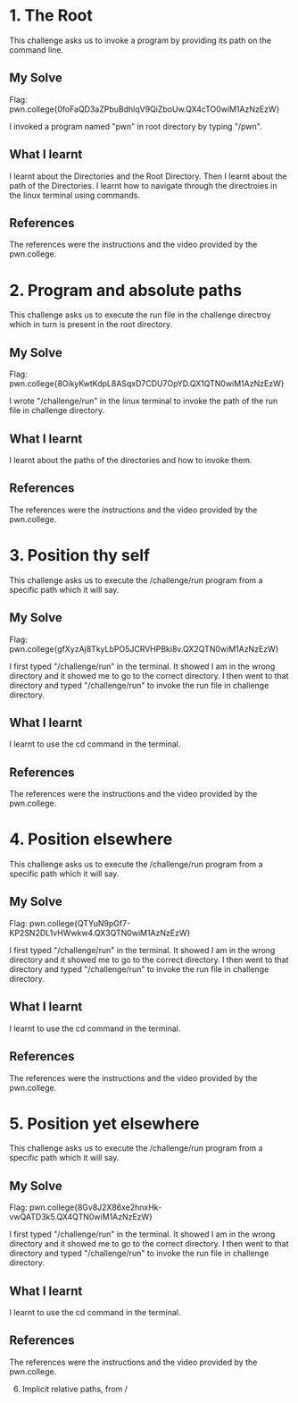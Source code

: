 # 1. The Root
This challenge asks us to invoke a program by providing its path on the command line.

## My Solve
Flag: pwn.college{0foFaQD3aZPbuBdhlqV9QiZboUw.QX4cTO0wiM1AzNzEzW}

I invoked a program named "pwn" in root directory by typing "/pwn".

## What I learnt 
I learnt about the Directories and the Root Directory. Then I learnt about the path of the Directories. I learnt how to navigate through the directroies in the linux terminal using commands.

## References
The references were the instructions and the video provided by the pwn.college.

# 2. Program and absolute paths
This challenge asks us to execute the run file in the challenge directroy which in turn is present in the root directory.

## My Solve
Flag: pwn.college{8OikyKwtKdpL8ASqxD7CDU7OpYD.QX1QTN0wiM1AzNzEzW}

I wrote "/challenge/run" in the linux terminal to invoke the path of the run file in challenge directory.

## What I learnt
I learnt about the paths of the directories and how to invoke them.

## References
The references were the instructions and the video provided by the pwn.college.

# 3. Position thy self
This challenge asks us to execute the /challenge/run program from a specific path which it will say.

## My Solve
Flag: pwn.college{gfXyzAj8TkyLbPO5JCRVHPBki8v.QX2QTN0wiM1AzNzEzW}

I first typed "/challenge/run" in the terminal. It showed I am in the wrong directory and it showed me to go to the correct directory. I then went to that directory and typed "/challenge/run" to invoke the run file in challenge directory.

## What I learnt
I learnt to use the cd command in the terminal.

## References
The references were the instructions and the video provided by the pwn.college.


# 4. Position elsewhere
This challenge asks us to execute the /challenge/run program from a specific path which it will say.

## My Solve
Flag: pwn.college{QTYuN9pGf7-KP2SN2DL1vHWwkw4.QX3QTN0wiM1AzNzEzW}

I first typed "/challenge/run" in the terminal. It showed I am in the wrong directory and it showed me to go to the correct directory. I then went to that directory and typed "/challenge/run" to invoke the run file in challenge directory.

## What I learnt
I learnt to use the cd command in the terminal.

## References
The references were the instructions and the video provided by the pwn.college.

# 5. Position yet elsewhere
This challenge asks us to execute the /challenge/run program from a specific path which it will say.

## My Solve
Flag: pwn.college{8Gv8J2X86xe2hnxHk-vwQATD3k5.QX4QTN0wiM1AzNzEzW}

I first typed "/challenge/run" in the terminal. It showed I am in the wrong directory and it showed me to go to the correct directory. I then went to that directory and typed "/challenge/run" to invoke the run file in challenge directory.

## What I learnt
I learnt to use the cd command in the terminal.

## References
The references were the instructions and the video provided by the pwn.college.

6. Implicit relative paths, from /

